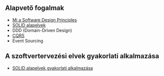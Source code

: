 ## Alapvető fogalmak

- [Mi a Software Design Principles](Software%20Design%20Principles%20(Szoftvertervezési%20elvek)/Mi%20a%20Software%20Design%20Principles.md)
- [SOLID alapelvek](Software%20Design%20Principles%20(Szoftvertervezési%20elvek)/SOLID%20alapelvek.md)
- DDD (Domain-Driven Design)
- [CQRS](Software%20Design%20Principles%20(Szoftvertervezési%20elvek)/CQRS.md)
- Event Sourcing

## A szoftvertervezési elvek gyakorlati alkalmazása

- [SOLID alapelvek gyakorlati alkalmazása](Software%20Design%20Principles%20(Szoftvertervezési%20elvek)/SOLID%20alapelvek%20gyakorlati%20alkalmazása.md)